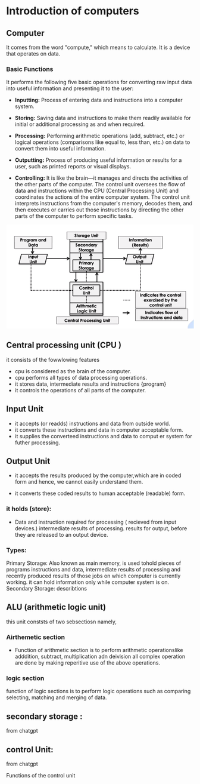 # Introduction of computers

## Computer

It comes from the word "compute," which means to calculate. It is a device that operates on data.

### Basic Functions

It performs the following five basic operations for converting raw input data into useful information and presenting it to the user:

- **Inputting:** Process of entering data and instructions into a computer system.

- **Storing:** Saving data and instructions to make them readily available for initial or additional processing as and when required.

- **Processing:** Performing arithmetic operations (add, subtract, etc.) or logical operations (comparisons like equal to, less than, etc.) on data to convert them into useful information.

- **Outputting:** Process of producing useful information or results for a user, such as printed reports or visual displays.

- **Controlling:** It is like the brain—it manages and directs the activities of the other parts of the computer. The control unit oversees the flow of data and instructions within the CPU (Central Processing Unit) and coordinates the actions of the entire computer system. The control unit interprets instructions from the computer's memory, decodes them, and then executes or carries out those instructions by directing the other parts of the computer to perform specific tasks.

![Basic Computer Organization](./BasicComputerOrganization.png)

## Central processing unit (CPU )

it consists of the fowwlowing features

- cpu is considered as the brain of the computer.
- cpu performs all types of data processing operations.
- it stores data, intermediate results and instructions {program}
- it controls the operations of all parts of the computer.

## Input Unit

- it accepts (or readds) instructions and data from outside world.
- it converts these instructions and data in computer acceptable form.
- it supplies the converteed instructions and data to comput er system for futher processing.

## Output Unit

- it accepts the results produced by the computer,which are in coded form and hence,
  we cannot easily understand them.

- it converts these coded results to human acceptable (readable) form.

### it holds (store):

- Data and instruction required for processing ( recieved from input devices.)
  intermediate results of processing.
  results for output, before they are released to an output device.

### Types:

Primary Storage: Also known as main memory, is used tohold pieces of programs instructions and data, intermediate results of processing and recently produced results of those jobs on which computer is currently working. it can hold information only while computer system is on.
Secondary Storage: describtions 

## ALU (arithmetic logic unit)
this unit conststs of two sebsectiosn namely, 
### Airthemetic section
- Function of arithmetic section is to perform arithmetic operationslike adddition, subtract, multiplication adn deivision all complex operation are done by making reperitive use of the above operations.

### logic section 
function of logic sections is to perform logic operations such as comparing selecting, matching and merging of data.

## secondary storage : 
from chatgpt 


## control Unit: 
from chatgpt 

Functions of the control unit
